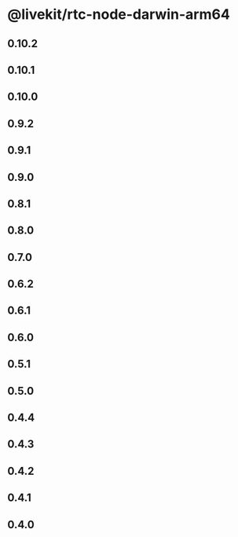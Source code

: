# @livekit/rtc-node-darwin-arm64

## 0.10.2

## 0.10.1

## 0.10.0

## 0.9.2

## 0.9.1

## 0.9.0

## 0.8.1

## 0.8.0

## 0.7.0

## 0.6.2

## 0.6.1

## 0.6.0

## 0.5.1

## 0.5.0

## 0.4.4

## 0.4.3

## 0.4.2

## 0.4.1

## 0.4.0
